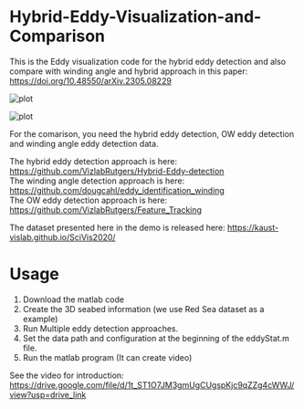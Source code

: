 # Hybrid-Eddy-Visualization-and-Comparison
This is the Eddy visualization code for the hybrid eddy detection and also compare with winding angle and hybrid approach in this paper: https://doi.org/10.48550/arXiv.2305.08229

![plot](./method_comparison.jpg)

![plot](./more_datasets.jpg)

For the comarison, you need the hybrid eddy detection, OW eddy detection and winding angle eddy detection data.

The hybrid eddy detection approach is here: https://github.com/VizlabRutgers/Hybrid-Eddy-detection  
The winding angle detection approach is here: https://github.com/dougcahl/eddy_identification_winding  
The OW eddy detection approach is here: https://github.com/VizlabRutgers/Feature_Tracking  

The dataset presented here in the demo is released here: https://kaust-vislab.github.io/SciVis2020/



# Usage
1. Download the matlab code
2. Create the 3D seabed information (we use Red Sea dataset as a example)
3. Run Multiple eddy detection approaches.
4. Set the data path and configuration at the beginning of the eddyStat.m file.
5. Run the matlab program (It can create video)

See the video for introduction:  
https://drive.google.com/file/d/1t_ST1O7JM3gmUgCUgspKjc9qZZg4cWWJ/view?usp=drive_link
